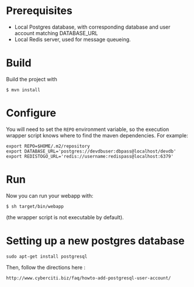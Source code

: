 # Prerequisites

- Local Postgres database, with corresponding database and user account matching DATABASE_URL
- Local Redis server, used for message queueing.

# Build

Build the project with

    $ mvn install

# Configure

You will need to set the `REPO` environment variable, so the execution wrapper script knows where to find the maven dependencies. For example:

    export REPO=$HOME/.m2/repository
    export DATABASE_URL='postgres://devdbuser:dbpass@localhost/devdb'
    export REDISTOGO_URL='redis://username:redispass@localhost:6379'

# Run

Now you can run your webapp with:

    $ sh target/bin/webapp

(the wrapper script is not executable by default).


# Setting up a new postgres database

    sudo apt-get install postgresql

Then, follow the directions here :

    http://www.cyberciti.biz/faq/howto-add-postgresql-user-account/

